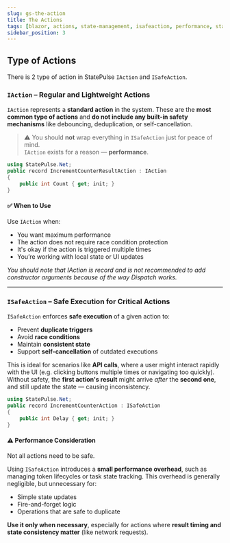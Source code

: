 ```yaml
---
slug: gs-the-action
title: The Actions
tags: [blazor, actions, state-management, isafeaction, performance, statepulse, csharp, .net]
sidebar_position: 3
---
```


## Type of Actions
There is 2 type of action in StatePulse ```IAction``` and ```ISafeAction```.

### `IAction` – Regular and Lightweight Actions



`IAction` represents a **standard action** in the system. These are the **most common type of actions** and **do not include any built-in safety mechanisms** like debouncing, deduplication, or self-cancellation.

> ⚠️ You should **not** wrap everything in `ISafeAction` just for peace of mind.  
> `IAction` exists for a reason — **performance**.

```csharp title="IncrementCounterResultAction.cs"
using StatePulse.Net;
public record IncrementCounterResultAction : IAction
{
    public int Count { get; init; } 
}
```

#### ✅ When to Use

Use `IAction` when:

- You want maximum performance
- The action does not require race condition protection
- It's okay if the action is triggered multiple times
- You’re working with local state or UI updates


*You should note that IAction is record and is not recommended to add constructor arguments because of the way Dispatch works.*

---

### `ISafeAction` – Safe Execution for Critical Actions

`ISafeAction` enforces **safe execution** of a given action to:

- Prevent **duplicate triggers**
- Avoid **race conditions**
- Maintain **consistent state**
- Support **self-cancellation** of outdated executions

This is ideal for scenarios like **API calls**, where a user might interact rapidly with the UI (e.g. clicking buttons multiple times or navigating too quickly). Without safety, the **first action's result** might arrive *after* the **second one**, and still update the state — causing inconsistency.

```csharp title="IncrementCounterAction.cs"
using StatePulse.Net;
public record IncrementCounterAction : ISafeAction
{
    public int Delay { get; init; }
}
```

#### ⚠️ Performance Consideration

Not all actions need to be safe.

Using `ISafeAction` introduces a **small performance overhead**, such as managing token lifecycles or task state tracking. This overhead is generally negligible, but unnecessary for:

- Simple state updates
- Fire-and-forget logic
- Operations that are safe to duplicate

**Use it only when necessary**, especially for actions where **result timing and state consistency matter** (like network requests).

